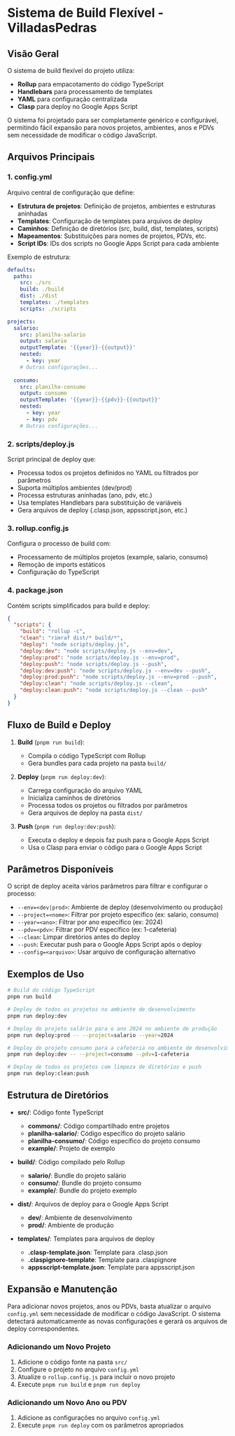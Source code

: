 # Sistema de Build Flexível - VilladasPedras

## Visão Geral

O sistema de build flexível do projeto utiliza:

- **Rollup** para empacotamento do código TypeScript
- **Handlebars** para processamento de templates
- **YAML** para configuração centralizada
- **Clasp** para deploy no Google Apps Script

O sistema foi projetado para ser completamente genérico e configurável, permitindo fácil expansão para novos projetos, ambientes, anos e PDVs sem necessidade de modificar o código JavaScript.

## Arquivos Principais

### 1. config.yml

Arquivo central de configuração que define:

- **Estrutura de projetos**: Definição de projetos, ambientes e estruturas aninhadas
- **Templates**: Configuração de templates para arquivos de deploy
- **Caminhos**: Definição de diretórios (src, build, dist, templates, scripts)
- **Mapeamentos**: Substituições para nomes de projetos, PDVs, etc.
- **Script IDs**: IDs dos scripts no Google Apps Script para cada ambiente

Exemplo de estrutura:

```yaml
defaults:
  paths:
    src: ./src
    build: ./build
    dist: ./dist
    templates: ./templates
    scripts: ./scripts

projects:
  salario:
    src: planilha-salario
    output: salario
    outputTemplate: '{{year}}-{{output}}'
    nested:
      - key: year
    # Outras configurações...
  
  consumo:
    src: planilha-consumo
    output: consumo
    outputTemplate: '{{year}}-{{pdv}}-{{output}}'
    nested:
      - key: year
      - key: pdv
    # Outras configurações...
```

### 2. scripts/deploy.js

Script principal de deploy que:

- Processa todos os projetos definidos no YAML ou filtrados por parâmetros
- Suporta múltiplos ambientes (dev/prod)
- Processa estruturas aninhadas (ano, pdv, etc.)
- Usa templates Handlebars para substituição de variáveis
- Gera arquivos de deploy (.clasp.json, appsscript.json, etc.)

### 3. rollup.config.js

Configura o processo de build com:

- Processamento de múltiplos projetos (example, salario, consumo)
- Remoção de imports estáticos
- Configuração do TypeScript

### 4. package.json

Contém scripts simplificados para build e deploy:

```json
{
  "scripts": {
    "build": "rollup -c",
    "clean": "rimraf dist/* build/*",
    "deploy": "node scripts/deploy.js",
    "deploy:dev": "node scripts/deploy.js --env=dev",
    "deploy:prod": "node scripts/deploy.js --env=prod",
    "deploy:push": "node scripts/deploy.js --push",
    "deploy:dev:push": "node scripts/deploy.js --env=dev --push",
    "deploy:prod:push": "node scripts/deploy.js --env=prod --push",
    "deploy:clean": "node scripts/deploy.js --clean",
    "deploy:clean:push": "node scripts/deploy.js --clean --push"
  }
}
```

## Fluxo de Build e Deploy

1. **Build** (`pnpm run build`):
   - Compila o código TypeScript com Rollup
   - Gera bundles para cada projeto na pasta `build/`

2. **Deploy** (`pnpm run deploy:dev`):
   - Carrega configuração do arquivo YAML
   - Inicializa caminhos de diretórios
   - Processa todos os projetos ou filtrados por parâmetros
   - Gera arquivos de deploy na pasta `dist/`

3. **Push** (`pnpm run deploy:dev:push`):
   - Executa o deploy e depois faz push para o Google Apps Script
   - Usa o Clasp para enviar o código para o Google Apps Script

## Parâmetros Disponíveis

O script de deploy aceita vários parâmetros para filtrar e configurar o processo:

- `--env=<dev|prod>`: Ambiente de deploy (desenvolvimento ou produção)
- `--project=<nome>`: Filtrar por projeto específico (ex: salario, consumo)
- `--year=<ano>`: Filtrar por ano específico (ex: 2024)
- `--pdv=<pdv>`: Filtrar por PDV específico (ex: 1-cafeteria)
- `--clean`: Limpar diretórios antes do deploy
- `--push`: Executar push para o Google Apps Script após o deploy
- `--config=<arquivo>`: Usar arquivo de configuração alternativo

## Exemplos de Uso

```bash
# Build do código TypeScript
pnpm run build

# Deploy de todos os projetos no ambiente de desenvolvimento
pnpm run deploy:dev

# Deploy do projeto salário para o ano 2024 no ambiente de produção
pnpm run deploy:prod -- --project=salario --year=2024

# Deploy do projeto consumo para a cafeteria no ambiente de desenvolvimento
pnpm run deploy:dev -- --project=consumo --pdv=1-cafeteria

# Deploy de todos os projetos com limpeza de diretórios e push
pnpm run deploy:clean:push
```

## Estrutura de Diretórios

- **src/**: Código fonte TypeScript
  - **commons/**: Código compartilhado entre projetos
  - **planilha-salario/**: Código específico do projeto salário
  - **planilha-consumo/**: Código específico do projeto consumo
  - **example/**: Projeto de exemplo

- **build/**: Código compilado pelo Rollup
  - **salario/**: Bundle do projeto salário
  - **consumo/**: Bundle do projeto consumo
  - **example/**: Bundle do projeto exemplo

- **dist/**: Arquivos de deploy para o Google Apps Script
  - **dev/**: Ambiente de desenvolvimento
  - **prod/**: Ambiente de produção

- **templates/**: Templates para arquivos de deploy
  - **.clasp-template.json**: Template para .clasp.json
  - **.claspignore-template**: Template para .claspignore
  - **appsscript-template.json**: Template para appsscript.json

## Expansão e Manutenção

Para adicionar novos projetos, anos ou PDVs, basta atualizar o arquivo `config.yml` sem necessidade de modificar o código JavaScript. O sistema detectará automaticamente as novas configurações e gerará os arquivos de deploy correspondentes.

### Adicionando um Novo Projeto

1. Adicione o código fonte na pasta `src/`
2. Configure o projeto no arquivo `config.yml`
3. Atualize o `rollup.config.js` para incluir o novo projeto
4. Execute `pnpm run build` e `pnpm run deploy`

### Adicionando um Novo Ano ou PDV

1. Adicione as configurações no arquivo `config.yml`
2. Execute `pnpm run deploy` com os parâmetros apropriados
